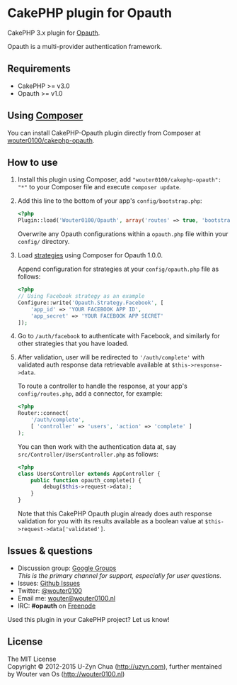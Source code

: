 CakePHP plugin for Opauth
=========================

CakePHP 3.x plugin for [Opauth](https://github.com/opauth/opauth).

Opauth is a multi-provider authentication framework.

Requirements
---------
- CakePHP >= v3.0
- Opauth >= v1.0

Using [Composer](http://getcomposer.org/)
-----------
You can install CakePHP-Opauth plugin directly from Composer at [wouter0100/cakephp-opauth](http://packagist.org/packages/wouter0100/cakephp-opauth).

How to use
----------
1. Install this plugin using Composer, add `"wouter0100/cakephp-opauth": "*"` to your Composer file and execute `composer update`.

2. Add this line to the bottom of your app's `config/bootstrap.php`:

   ```php
   <?php
   Plugin::load('Wouter0100/Opauth', array('routes' => true, 'bootstrap' => true));
   ```
   Overwrite any Opauth configurations within a `opauth.php` file within your `config/` directory.

4. Load [strategies](https://github.com/uzyn/opauth/wiki/list-of-strategies) using Composer for Opauth 1.0.0.

   Append configuration for strategies at your `config/opauth.php` file as follows:
   ```php
   <?php
   // Using Facebook strategy as an example
   Configure::write('Opauth.Strategy.Facebook', [
       'app_id' => 'YOUR FACEBOOK APP ID',
       'app_secret' => 'YOUR FACEBOOK APP SECRET'
   ]);
   ```

5. Go to `/auth/facebook` to authenticate with Facebook, and similarly for other strategies that you have loaded.

6. After validation, user will be redirected to `'/auth/complete'` with validated auth response data retrievable available at `$this->response->data`.

   To route a controller to handle the response, at your app's `config/routes.php`, add a connector, for example:

   ```php
   <?php
   Router::connect(
       '/auth/complete', 
       [ 'controller' => 'users', 'action' => 'complete' ]
   );
   ```

   You can then work with the authentication data at, say `src/Controller/UsersController.php` as follows:
   
   ```php
   <?php
   class UsersController extends AppController {
       public function opauth_complete() {
           debug($this->request->data);
       }
   }
   ```

   Note that this CakePHP Opauth plugin already does auth response validation for you with its results available as a boolean value at `$this->request->data['validated']`.

Issues & questions
-------------------
- Discussion group: [Google Groups](https://groups.google.com/group/opauth)  
  _This is the primary channel for support, especially for user questions._
- Issues: [Github Issues](https://github.com/wouter0100/cakephp-opauth/issues)  
- Twitter: [@wouter0100](http://twitter.com/wouter0100)  
- Email me: wouter@wouter0100.nl
- IRC: **#opauth** on [Freenode](http://webchat.freenode.net/?channels=opauth&uio=d4)

<p>Used this plugin in your CakePHP project? Let us know!</p>

License
---------
The MIT License  
Copyright © 2012-2015 U-Zyn Chua (http://uzyn.com), further mentained by Wouter van Os (http://wouter0100.nl)

